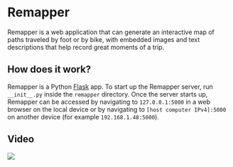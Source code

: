 # Remapper

Remapper is a web application that can generate an interactive map of paths traveled by foot or by bike, with embedded images and text descriptions that help record great moments of a trip.

## How does it work?

Remapper is a Python [Flask](https://www.palletsprojects.com/p/flask/) app. To start up the Remapper server, run `__init__.py` inside the `remapper` directory. Once the server starts up, Remapper can be accessed by navigating to `127.0.0.1:5000` in a web browser on the local device or by navigating to `[host computer IPv4]:5000` on another device (for example `192.168.1.48:5000`).

## Video
[![](http://img.youtube.com/vi/dixEf6g9pA8/0.jpg)](http://www.youtube.com/watch?v=dixEf6g9pA8 "Remapper")
